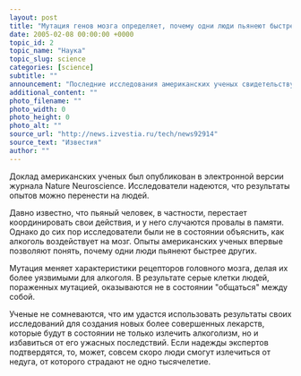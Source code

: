 ```yaml
---
layout: post
title: "Мутация генов мозга определяет, почему одни люди пьянеют быстрее других"
date: 2005-02-08 00:00:00 +0000
topic_id: 2
topic_name: "Наука"
topic_slug: science
categories: [science]
subtitle: ""
announcement: "Последние исследования американских ученых свидетельствуют о том, что переносимость спирта напрямую зависит от мутации генов головного мозга. К таким выводам пришли сотрудники Лос-Анджелесского университета после того, как провели серию экспериментов на мышах."
additional_content: ""
photo_filename: ""
photo_width: 0
photo_height: 0
photo_alt: ""
source_url: "http://news.izvestia.ru/tech/news92914"
source_text: "Известия"
author: ""
---
```

Доклад американских ученых был опубликован в электронной версии журнала Nature Neuroscience. Исследователи надеются, что результаты опытов можно перенести на людей.

Давно известно, что пьяный человек, в частности, перестает координировать свои действия, и у него случаются провалы в памяти. Однако до сих пор исследователи были не в состоянии объяснить, как алкоголь воздействует на мозг. Опыты американских ученых впервые позволяют понять, почему одни люди пьянеют быстрее других.

Мутация меняет характеристики рецепторов головного мозга, делая их более уязвимыми для алкоголя. В результате серые клетки людей, пораженных мутацией, оказываются не в состоянии "общаться" между собой.

Ученые не сомневаются, что им удастся использовать результаты своих исследований для создания новых более совершенных лекарств, которые будут в состоянии не только излечить алкоголизм, но и избавиться от его ужасных последствий. Если надежды экспертов подтвердятся, то, может, совсем скоро люди смогут излечиться от недуга, от которого страдают не одно тысячелетие.
